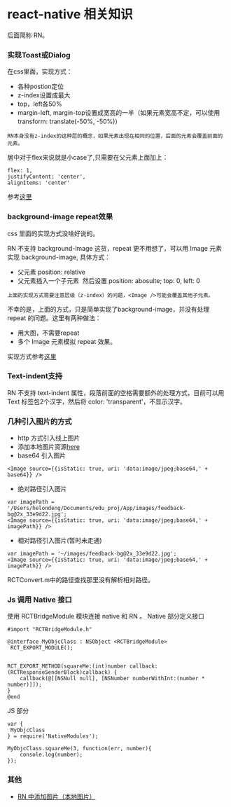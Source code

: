 # react-native 相关知识
后面简称 RN。

### 实现Toast或Dialog
在css里面，实现方式：
+ 各种postion定位
+ z-index设置成最大
+ top，left各50%
+ margin-left, margin-top设置成宽高的一半（如果元素宽高不定，可以使用transform: translate(-50%, -50%)）

`RN本身没有z-index的这种层的概念，如果元素出现在相同的位置，后面的元素会覆盖前面的元素。`

居中对于flex来说就是小case了,只需要在父元素上面加上：
```
flex: 1,
justifyContent: 'center',
alignItems: 'center'
```

 参考[这里](https://github.com/haledeng/react-native-knowledge/tree/master/src/Toast)

### background-image repeat效果
css 里面的实现方式没啥好说的。

RN 不支持 background-image 这货，repeat 更不用想了，可以用 Image 元素实现 background-image, 具体方式：
+ 父元素 position: relative
+ 父元素插入一个子元素 <Image /> 然后设置 position: abosulte; top: 0, left: 0

`上面的实现方式需要注意层级（z-index）的问题，<Image />可能会覆盖其他子元素。`

不幸的是，上面的方式，只是简单实现了background-image，并没有处理 repeat 的问题。这里有两种做法：
+ 用大图，不需要repeat
+ 多个 Image 元素模拟 repeat 效果。

实现方式参考[这里](https://github.com/haledeng/react-native-knowledge/tree/master/src/Background-image-repeat)

### Text-indent支持
RN 不支持 text-indent 属性，段落前面的空格需要额外的处理方式，目前可以用 Text 标签包2个汉字，然后将
color: 'transparent'，不显示汉字。

### 几种引入图片的方式
+ http 方式引入线上图片
+ 添加本地图片资源[here](https://github.com/haledeng/react-native-knowledge/blob/master/docs/addLocalImages.md)
+ base64 引入图片
```
<Image source={{isStatic: true, uri: 'data:image/jpeg;base64,' + base64}} />

```
+ 绝对路径引入图片
```
var imagePath = '/Users/helondeng/Documents/edu_proj/App/images/feedback-bg@2x_33e9d22.jpg';
<Image source={{isStatic: true, uri: 'data:image/jpeg;base64,' + imagePath}} />
```
+ 相对路径引入图片(暂时未走通)
```
var imagePath = '~/images/feedback-bg@2x_33e9d22.jpg';
<Image source={{isStatic: true, uri: 'data:image/jpeg;base64,' + imagePath}} />
```
RCTConvert.m中的路径查找那里没有解析相对路径。


### Js 调用 Native 接口
使用 RCTBridgeModule 模块连接 native 和 RN 。
Native 部分定义接口
```
#import "RCTBridgeModule.h"
 
@interface MyObjcClass : NSObject <RCTBridgeModule>
 RCT_EXPORT_MODULE();
 
 
RCT_EXPORT_METHOD(squareMe:(int)number callback:(RCTResponseSenderBlock)callback) {
    callback(@[[NSNull null], [NSNumber numberWithInt:(number * number)]]);
}
@end
```

JS 部分
```
var {
 MyObjcClass
} = require('NativeModules');

MyObjcClass.squareMe(3, function(err, number){
    console.log(number);
});
```

### 其他
+ [RN 中添加图片（本地图片）](https://github.com/haledeng/react-native-knowledge/blob/master/docs/addLocalImages.md)
